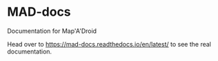 # MAD-docs
Documentation for Map'A'Droid


Head over to https://mad-docs.readthedocs.io/en/latest/ to see the real documentation.
